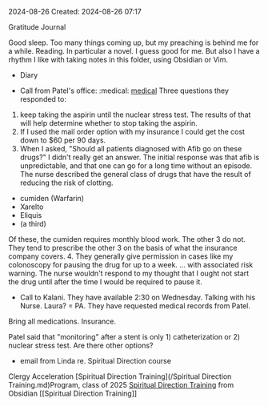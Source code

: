 2024-08-26
Created: 2024-08-26 07:17

Gratitude Journal 

Good sleep. Too many things coming up, but my preaching is behind me for a while. Reading. In particular a novel. I guess good for me. But also I have a rhythm I like with taking notes in this folder, using Obsidian or Vim.

- Diary 

- Call from Patel's office: :medical:  [medical](/medical.md) 
Three questions they responded to:
1. keep taking the aspirin until the nuclear stress test. The results of that will help determine whether to stop taking the aspirin.
2. If I used the mail order option with my insurance I could get the cost down to $60 per 90 days.
3. When I asked, "Should all patients diagnosed with Afib go on these drugs?" I didn't really get an answer. The initial response was that afib is unpredictable, and that one can go for a long time without an episode. The nurse described the general class of drugs that have the result of reducing the risk of clotting.

- cumiden (Warfarin)
- Xarelto
- Eliquis
- (a third)

Of these, the cumiden requires monthly blood work. The other 3 do not. They tend to prescribe the other 3 on the basis of what the insurance company covers. 
4. They generally give permission in cases like my colonoscopy for pausing the drug for up to a week. … with associated risk warning. The nurse wouldn't respond to my thought that I ought not start the drug until after the time I would be required to pause it. 

- Call to Kalani.
They have available 2:30 on Wednesday. Talking with his Nurse. Laura? = PA. They have requested medical records from Patel.

Bring all medications. Insurance. 

Patel said that "monitoring" after a stent is only 1) catheterization or 2) nuclear stress test. Are there other options?

- email from Linda re. Spiritual Direction course

Clergy Acceleration [Spiritual Direction Training](/Spiritual Direction Training.md)Program, class of 2025 
[Spiritual Direction Training](Spiritual%20Direction%20Training.md) from Obsidian [[Spiritual Direction Training]] 
